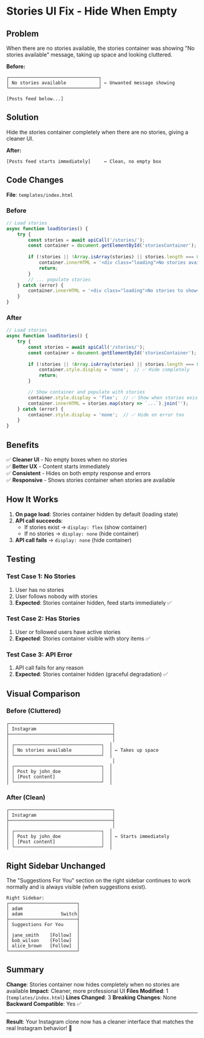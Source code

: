 # Stories UI Fix - Hide When Empty

## Problem

When there are no stories available, the stories container was showing "No stories available" message, taking up space and looking cluttered.

**Before:**
```
┌─────────────────────────────────┐
│ No stories available            │ ← Unwanted message showing
└─────────────────────────────────┘

[Posts feed below...]
```

## Solution

Hide the stories container completely when there are no stories, giving a cleaner UI.

**After:**
```
[Posts feed starts immediately]     ← Clean, no empty box
```

## Code Changes

**File**: `templates/index.html`

### Before
```javascript
// Load stories
async function loadStories() {
    try {
        const stories = await apiCall('/stories/');
        const container = document.getElementById('storiesContainer');
        
        if (!stories || !Array.isArray(stories) || stories.length === 0) {
            container.innerHTML = '<div class="loading">No stories available</div>';  // ❌ Shows message
            return;
        }
        // ... populate stories
    } catch (error) {
        container.innerHTML = '<div class="loading">No stories to show</div>';  // ❌ Shows error
    }
}
```

### After
```javascript
// Load stories
async function loadStories() {
    try {
        const stories = await apiCall('/stories/');
        const container = document.getElementById('storiesContainer');
        
        if (!stories || !Array.isArray(stories) || stories.length === 0) {
            container.style.display = 'none';  // ✅ Hide completely
            return;
        }

        // Show container and populate with stories
        container.style.display = 'flex';  // ✅ Show when stories exist
        container.innerHTML = stories.map(story => `...`).join('');
    } catch (error) {
        container.style.display = 'none';  // ✅ Hide on error too
    }
}
```

## Benefits

✅ **Cleaner UI** - No empty boxes when no stories  
✅ **Better UX** - Content starts immediately  
✅ **Consistent** - Hides on both empty response and errors  
✅ **Responsive** - Shows stories container when stories are available  

## How It Works

1. **On page load**: Stories container hidden by default (loading state)
2. **API call succeeds**:
   - If stories exist → `display: flex` (show container)
   - If no stories → `display: none` (hide container)
3. **API call fails** → `display: none` (hide container)

## Testing

### Test Case 1: No Stories
1. User has no stories
2. User follows nobody with stories
3. **Expected**: Stories container hidden, feed starts immediately ✅

### Test Case 2: Has Stories
1. User or followed users have active stories
2. **Expected**: Stories container visible with story items ✅

### Test Case 3: API Error
1. API call fails for any reason
2. **Expected**: Stories container hidden (graceful degradation) ✅

## Visual Comparison

### Before (Cluttered)
```
┌──────────────────────────────────────┐
│ Instagram                            │
├──────────────────────────────────────┤
│                                      │
│ ┌────────────────────────────────┐  │
│ │ No stories available           │  │ ← Takes up space
│ └────────────────────────────────┘  │
│                                      │
│ ┌────────────────────────────────┐  │
│ │ Post by john_doe               │  │
│ │ [Post content]                 │  │
│ └────────────────────────────────┘  │
```

### After (Clean)
```
┌──────────────────────────────────────┐
│ Instagram                            │
├──────────────────────────────────────┤
│                                      │
│ ┌────────────────────────────────┐  │
│ │ Post by john_doe               │  │ ← Starts immediately
│ │ [Post content]                 │  │
│ └────────────────────────────────┘  │
```

## Right Sidebar Unchanged

The "Suggestions For You" section on the right sidebar continues to work normally and is always visible (when suggestions exist).

```
Right Sidebar:
┌─────────────────────────┐
│ adam                    │
│ adam              Switch│
├─────────────────────────┤
│ Suggestions For You     │
│                         │
│ jane_smith    [Follow]  │
│ bob_wilson    [Follow]  │
│ alice_brown   [Follow]  │
└─────────────────────────┘
```

## Summary

**Change**: Stories container now hides completely when no stories are available
**Impact**: Cleaner, more professional UI
**Files Modified**: 1 (`templates/index.html`)
**Lines Changed**: 3
**Breaking Changes**: None
**Backward Compatible**: Yes ✅

---

**Result**: Your Instagram clone now has a cleaner interface that matches the real Instagram behavior! 🎉

